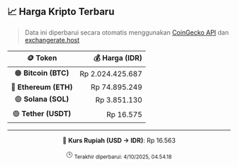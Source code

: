 

<!-- HARGA_KRIPTO -->
## 📈 Harga Kripto Terbaru

> Data ini diperbarui secara otomatis menggunakan [CoinGecko API](https://www.coingecko.com/) dan [exchangerate.host](https://exchangerate.host/)

<div align="center">

| 🪙 Token | 💰 Harga (IDR) |
|:------:|---------------:|
| 🟠 **Bitcoin (BTC)**   | Rp 2.024.425.687 |
| 🔵 **Ethereum (ETH)**  | Rp 74.895.249 |
| 🟣 **Solana (SOL)**    | Rp 3.851.130 |
| 🟢 **Tether (USDT)**   | Rp 16.575 |

---

💱 **Kurs Rupiah (USD → IDR)**: Rp 16.563

🕒 <sub>Terakhir diperbarui: 4/10/2025, 04.54.18</sub>

</div>
<!-- /HARGA_KRIPTO -->